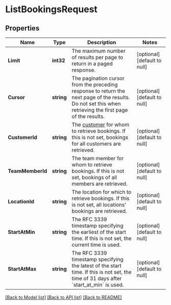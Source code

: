 # ListBookingsRequest

## Properties
Name | Type | Description | Notes
------------ | ------------- | ------------- | -------------
**Limit** | **int32** | The maximum number of results per page to return in a paged response. | [optional] [default to null]
**Cursor** | **string** | The pagination cursor from the preceding response to return the next page of the results. Do not set this when retrieving the first page of the results. | [optional] [default to null]
**CustomerId** | **string** | The [customer](https://developer.squareup.com/reference/square_2024-01-18/objects/Customer) for whom to retrieve bookings. If this is not set, bookings for all customers are retrieved. | [optional] [default to null]
**TeamMemberId** | **string** | The team member for whom to retrieve bookings. If this is not set, bookings of all members are retrieved. | [optional] [default to null]
**LocationId** | **string** | The location for which to retrieve bookings. If this is not set, all locations&#x27; bookings are retrieved. | [optional] [default to null]
**StartAtMin** | **string** | The RFC 3339 timestamp specifying the earliest of the start time. If this is not set, the current time is used. | [optional] [default to null]
**StartAtMax** | **string** | The RFC 3339 timestamp specifying the latest of the start time. If this is not set, the time of 31 days after &#x60;start_at_min&#x60; is used. | [optional] [default to null]

[[Back to Model list]](../README.md#documentation-for-models) [[Back to API list]](../README.md#documentation-for-api-endpoints) [[Back to README]](../README.md)


